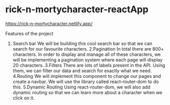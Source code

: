 # rick-n-mortycharacter-reactApp
https://rick-n-mortycharacter.netlify.app/

Features of the project
1. Search bar
We will be building this cool search bar so that we can search for our favourite characters.
2.Pagination
In total there are 800+ characters. In order to display and manage all of these characters, we will be implementing a pagination system where each page will display 20 characters.
3.Filters
There are lots of labels present in the API. Using them, we can filter our data and search for exactly what we need.
4.Routing
We will implement this component to change our pages and create a navbar. We will use the library called react-router-dom to do this.
5.Dynamic Routing
Using react-router-dom, we will also add dynamic routing so that we can learn more about a character when we click on it.
